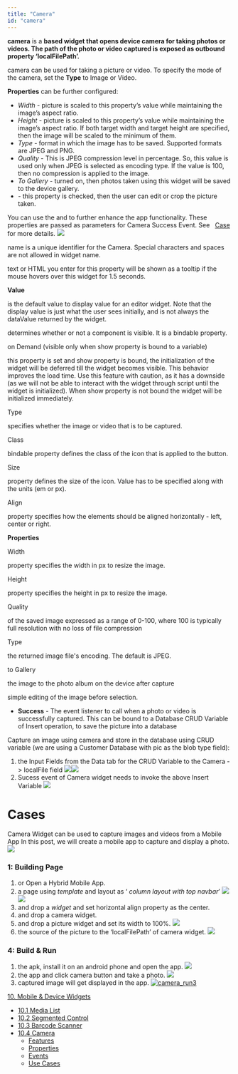 ```yaml
---
title: "Camera"
id: "camera"
---
```


**camera** is a **based widget that opens device camera for taking photos or videos. The path of the photo or video captured is exposed as outbound property ‘localFilePath’.**

camera can be used for taking a picture or video. To specify the mode of the camera, set the **Type** to Image or Video.

**Properties** can be further configured:

- _Width_ _-_ picture is scaled to this property’s value while maintaining the image’s aspect ratio.
- _Height_ _-_ picture is scaled to this property’s value while maintaining the image’s aspect ratio. If both target width and target height are specified, then the image will be scaled to the minimum of them.
- _Type_ _-_ format in which the image has to be saved. Supported formats are JPEG and PNG.
- _Quality_ _-_ This is JPEG compression level in percentage. So, this value is used only when JPEG is selected as encoding type. If the value is 100, then no compression is applied to the image.
- _To Gallery_ _-_ turned on, then photos taken using this widget will be saved to the device gallery.
- _\-_ this property is checked, then the user can edit or crop the picture taken.

You can use the and to further enhance the app functionality. These properties are passed as parameters for Camera Success Event. See   [Case](#store-image) for more details. [![](../assets/camera_bind.png)](../assets/camera_bind.png)

name is a unique identifier for the Camera. Special characters and spaces are not allowed in widget name.

text or HTML you enter for this property will be shown as a tooltip if the mouse hovers over this widget for 1.5 seconds.

**Value**

is the default value to display value for an editor widget. Note that the display value is just what the user sees initially, and is not always the dataValue returned by the widget.

determines whether or not a component is visible. It is a bindable property.

on Demand (visible only when show property is bound to a variable)

this property is set and show property is bound, the initialization of the widget will be deferred till the widget becomes visible. This behavior improves the load time. Use this feature with caution, as it has a downside (as we will not be able to interact with the widget through script until the widget is initialized). When show property is not bound the widget will be initialized immediately.

Type

specifies whether the image or video that is to be captured.

Class

bindable property defines the class of the icon that is applied to the button.

Size

property defines the size of the icon. Value has to be specified along with the units (em or px).

Align

property specifies how the elements should be aligned horizontally - left, center or right.

**Properties**

Width

property specifies the width in px to resize the image.

Height

property specifies the height in px to resize the image.

Quality

of the saved image expressed as a range of 0-100, where 100 is typically full resolution with no loss of file compression

Type

the returned image file's encoding. The default is JPEG.

to Gallery

the image to the photo album on the device after capture

simple editing of the image before selection.

- **Success** - The event listener to call when a photo or video is successfully captured. This can be bound to a Database CRUD Variable of Insert operation, to save the picture into a database

Capture an image using camera and store in the database using CRUD variable (we are using a Customer Database with pic as the blob type field):

1. the Input Fields from the Data tab for the CRUD Variable to the Camera -> localFile field [![](../assets/camera_db_storefields.png)](../assets/camera_db_storefields.png)[![](../assets/camera_db_storebind.png)](../assets/camera_db_storebind.png)
2. Sucess event of Camera widget needs to invoke the above Insert Variable [![](../assets/camera_db_storeevent.png)](../assets/camera_db_storeevent.png)

# Cases

Camera Widget can be used to capture images and videos from a Mobile App In this post, we will create a mobile app to capture and display a photo. [![](../assets/camera_run3.png)](../assets/camera_run3.png)

### 1: Building Page

1. or Open a Hybrid Mobile App.
2. a page using _template_ and layout as ‘ _column layout with top navbar_’ [![](../assets/camera_template.png)](../assets/camera_template.png) [![](../assets/camera_layout.png)](../assets/camera_layout.png)
3. and drop a _widget_ and set horizontal align property as the center.
4. and drop a camera widget.
5. and drop a picture widget and set its width to 100%. [![](../assets/camera_design.png)](../assets/camera_design.png)
6. the source of the picture to the ‘localFilePath’ of camera widget. [![](../assets/camera_binding.png)](../assets/camera_binding.png)

### 4: Build & Run

1. the apk, install it on an android phone and open the app. [![](../assets/camera_run1.png)](../assets/camera_run1.png)
2. the app and click camera button and take a photo. [![](../assets/camera_run2.png)](../assets/camera_run2.png)
3. captured image will get displayed in the app. [![camera_run3](../assets/camera_run3.png)](../assets/camera_run3.png)

[10\. Mobile & Device Widgets](/learn/app-development/widgets/widget-library/#mobile)

- [10.1 Media List](/learn/app-development/widgets/mobile-widgets/media-list/)
- [10.2 Segmented Control](/learn/app-development/widgets/mobile-widgets/segmented-control/)
- [10.3 Barcode Scanner](/learn/app-development/widgets/mobile-widgets/barcode-scanner/)
- [10.4 Camera](/learn/app-development/widgets/mobile-widgets/camera/)
    - [Features](#features)
    - [Properties](#properties)
    - [Events](#events)
    - [Use Cases](#use-cases)
